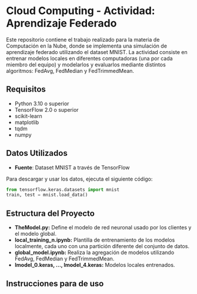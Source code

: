 # Cloud Computing - Actividad: Aprendizaje Federado

Este repositorio contiene el trabajo realizado para la materia de Computación en la Nube, donde se implementa una simulación de aprendizaje federado utilizando el dataset MNIST. La actividad consiste en entrenar modelos locales en diferentes computadoras (una por cada miembro del equipo) y modelarlos y evaluarlos mediante distintos algoritmos: FedAvg, FedMedian y FedTrimmedMean.

## Requisitos

- Python 3.10 o superior
- TensorFlow 2.0 o superior
- scikit-learn
- matplotlib
- tqdm
- numpy

## Datos Utilizados

- **Fuente**: Dataset MNIST a través de TensorFlow

Para descargar y usar los datos, ejecuta el siguiente código:

```python
from tensorflow.keras.datasets import mnist
train, test = mnist.load_data()
```

## Estructura del Proyecto

* **TheModel.py:** Define el modelo de red neuronal usado por los clientes y el modelo global.
* **local_training_n.ipynb:** Plantilla de entrenamiento de los modelos localmente, cada uno con una partición diferente del conjunto de datos.
* **global_model.ipynb:** Realiza la agregación de modelos utilizando FedAvg, FedMedian y FedTrimmedMean.
* **lmodel_0.keras, ..., lmodel_4.keras:** Modelos locales entrenados.

## Instrucciones para de uso

